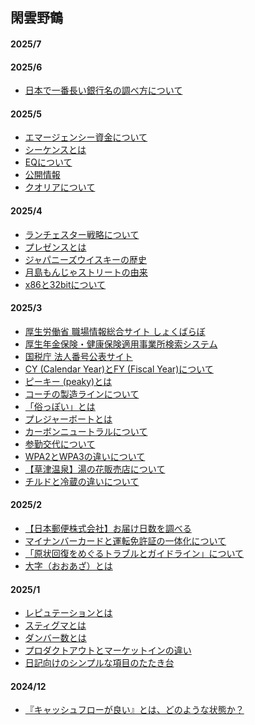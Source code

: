 ## 閑雲野鶴

<!--
#### 2025/12
-->

<!--
#### 2025/11
-->

<!--
#### 2025/10
-->

<!--
#### 2025/9
-->

<!--
#### 2025/8
-->

#### 2025/7

#### 2025/6
<!-- - [ジェネリックとは](posts/202506/38.md) -->
<!-- - [「サチってる」とは](posts/202506/37.md) -->
<!-- - [ジョブセキュリティについて](posts/202506/36.md) -->
<!-- - [ウォーターマークとは](posts/202506/35.md) -->
- [日本で一番長い銀行名の調べ方について](posts/202506/34.md)

#### 2025/5
- [エマージェンシー資金について](posts/202505/33.md)
- [シーケンスとは](posts/202505/32.md)
- [EQについて](posts/202505/31.md)
- [公開情報](posts/202505/30.md)
- [クオリアについて](posts/202505/29.md)

#### 2025/4
- [ランチェスター戦略について](posts/202504/28.md)
- [プレゼンスとは](posts/202504/27.md)
- [ジャパニーズウイスキーの歴史](posts/202504/26.md)
- [月島もんじゃストリートの由来](posts/202504/25.md)
- [x86と32bitについて](posts/202504/24.md)

#### 2025/3
- [厚生労働省 職場情報総合サイト しょくばらぼ](posts/202503/23.md)
- [厚生年金保険・健康保険適用事業所検索システム](posts/202503/22.md)
- [国税庁 法人番号公表サイト](posts/202503/21.md)
- [CY (Calendar Year)とFY (Fiscal Year)について](posts/202503/20.md)
- [ピーキー (peaky)とは](posts/202503/19.md)
- [コーチの製造ラインについて](posts/202503/18.md)
- [「俗っぽい」とは](posts/202503/17.md)
- [プレジャーボートとは](posts/202503/16.md)
- [カーボンニュートラルについて](posts/202503/15.md)
- [参勤交代について](posts/202503/14.md)
- [WPA2とWPA3の違いについて](posts/202503/13.md)
- [【草津温泉】湯の花販売店について](posts/202503/12.md)
- [チルドと冷蔵の違いについて](posts/202503/11.md)

#### 2025/2
- [【日本郵便株式会社】お届け日数を調べる](posts/202502/10.md)
- [マイナンバーカードと運転免許証の一体化について](posts/202502/9.md)
- [「原状回復をめぐるトラブルとガイドライン」について](posts/202502/8.md)
- [大字（おおあざ）とは](posts/202502/7.md)

#### 2025/1
- [レピュテーションとは](posts/202501/6.md)
- [スティグマとは](posts/202501/5.md)
- [ダンバー数とは](posts/202501/4.md)
- [プロダクトアウトとマーケットインの違い](posts/202501/3.md)
- [日記向けのシンプルな項目のたたき台](posts/202501/2.md)

#### 2024/12
- [『キャッシュフローが良い』とは、どのような状態か？](posts/202412/1.md)
